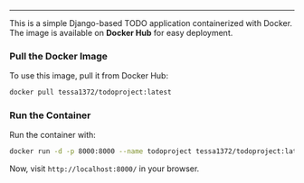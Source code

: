 

---



This is a simple Django-based TODO application containerized with Docker. The image is available on **Docker Hub** for easy deployment.

###  **Pull the Docker Image**
To use this image, pull it from Docker Hub:
```bash
docker pull tessa1372/todoproject:latest
```

###  **Run the Container**
Run the container with:
```bash
docker run -d -p 8000:8000 --name todoproject tessa1372/todoproject:latest
```
Now, visit `http://localhost:8000/` in your browser.


